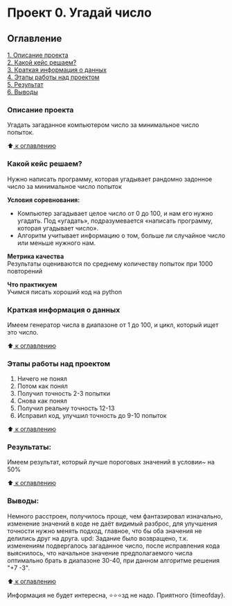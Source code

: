 # Проект 0. Угадай число

## Оглавление <a name="UP"></a>
[1. Описание проекта](#description)  
[2. Какой кейс решаем?](#keys)  
[3. Краткая информация о данных](#base)  
[4. Этапы работы над проектом](#steps)  
[5. Результат](#result)    
[6. Выводы](#conclusion) 

### Описание проекта <a name="description"></a>
Угадать загаданное компьютером число за минимальное число попыток.

:arrow_up:[ к оглавлению](#UP)


### Какой кейс решаем? <a name="keys"></a>
Нужно написать программу, которая угадывает рандомно задонное число за минимальное число попыток

**Условия соревнования:**  
- Компьютер загадывает целое число от 0 до 100, и нам его нужно угадать. Под «угадать», подразумевается «написать программу, которая угадывает число».
- Алгоритм учитывает информацию о том, больше ли случайное число или меньше нужного нам.

**Метрика качества**     
Результаты оцениваются по среднему количеству попыток при 1000 повторений

**Что практикуем**     
Учимся писать хороший код на python


### Краткая информация о данных <a name="base"></a>
Имеем генератор числа в диапазоне от 1 до 100, и цикл, который ищет это число.

  
:arrow_up:[ к оглавлению](#UP)


### Этапы работы над проектом  <a name="steps"></a>
1. Ничего не понял
2. Потом как понял
3. Получил точность 2-3 попытки
4. Снова как понял
5. Получил реальну точность 12-13
6. Исправил код, улучшил точность до 9-10 попыток

:arrow_up:[ к оглавлению](#UP)


### Результаты:  <a name="result"></a>
Имеем результат, который лучше пороговых значений в условии~ на 50%

:arrow_up:[ к оглавлению](#UP)


### Выводы:  <a name="conclusion"></a>
Немного расстроен, получилось проще, чем фантазировал изначально, изменение значений в коде
не даёт видимый разброс, для улучшения точности нужно менять подход,
 главное, что бы оба значения не делились друг на друга.
 upd: Задание было возвращено, т.к. изменениям подвергалось загаданное число, после исправления кода выяснилось, что начальное значение предполагаемого числа оптимально брать в диапазоне 30-40, при данном алгоритме решения "+7 -3".

:arrow_up:[ к оглавлению](#UP)


Информация не будет интересна,  ⭐️⭐️⭐️зд не надо. Приятного {timeofday}.